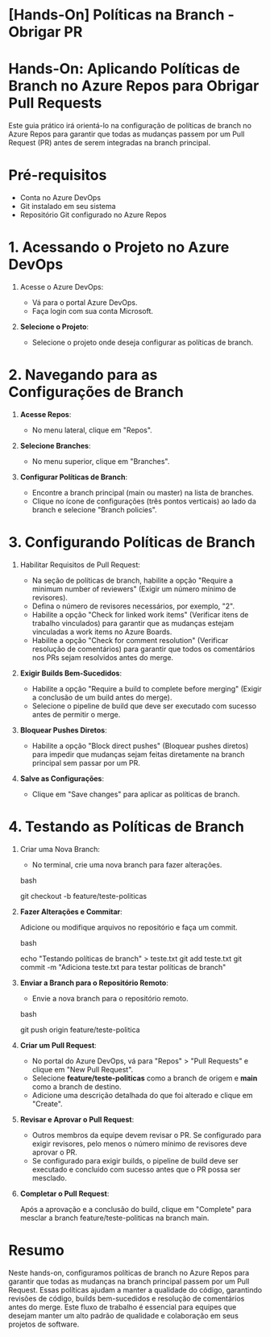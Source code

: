 # [Hands-On] Políticas na Branch - Obrigar PR

# Hands-On: Aplicando Políticas de Branch no Azure Repos para Obrigar Pull Requests

Este guia prático irá orientá-lo na configuração de políticas de branch no Azure Repos para garantir que todas as mudanças passem por um Pull Request (PR) antes de serem integradas na branch principal.

# Pré-requisitos

- Conta no Azure DevOps
- Git instalado em seu sistema
- Repositório Git configurado no Azure Repos

# 1. Acessando o Projeto no Azure DevOps

1. Acesse o Azure DevOps:
    - Vá para o portal Azure DevOps.
    - Faça login com sua conta Microsoft.

2. **Selecione o Projeto**:
    - Selecione o projeto onde deseja configurar as políticas de branch.

# 2. Navegando para as Configurações de Branch

1. **Acesse Repos**:
    - No menu lateral, clique em "Repos".

2. **Selecione Branches**:
    - No menu superior, clique em "Branches".

3. **Configurar Políticas de Branch**:

    - Encontre a branch principal (main ou master) na lista de branches.
    - Clique no ícone de configurações (três pontos verticais) ao lado da branch e selecione "Branch policies".

# 3. Configurando Políticas de Branch

1. Habilitar Requisitos de Pull Request:
    - Na seção de políticas de branch, habilite a opção "Require a minimum number of reviewers" (Exigir um número mínimo de revisores).
    - Defina o número de revisores necessários, por exemplo, "2".
    - Habilite a opção "Check for linked work items" (Verificar itens de trabalho vinculados) para garantir que as mudanças estejam vinculadas a work items no Azure Boards.
    - Habilite a opção "Check for comment resolution" (Verificar resolução de comentários) para garantir que todos os comentários nos PRs sejam resolvidos antes do merge.

2. **Exigir Builds Bem-Sucedidos**:
    - Habilite a opção "Require a build to complete before merging" (Exigir a conclusão de um build antes do merge).
    - Selecione o pipeline de build que deve ser executado com sucesso antes de permitir o merge.

3. **Bloquear Pushes Diretos**:
    - Habilite a opção "Block direct pushes" (Bloquear pushes diretos) para impedir que mudanças sejam feitas diretamente na branch principal sem passar por um PR.

4. **Salve as Configurações**:
    - Clique em "Save changes" para aplicar as políticas de branch.

# 4. Testando as Políticas de Branch

1. Criar uma Nova Branch:
    - No terminal, crie uma nova branch para fazer alterações.

    bash

    git checkout -b feature/teste-politicas

2. **Fazer Alterações e Commitar**:

    Adicione ou modifique arquivos no repositório e faça um commit.

    bash

    echo "Testando políticas de branch" > teste.txt
    git add teste.txt
    git commit -m "Adiciona teste.txt para testar políticas de branch"

3. **Enviar a Branch para o Repositório Remoto**:

    - Envie a nova branch para o repositório remoto.

    bash

    git push origin feature/teste-politica

4. **Criar um Pull Request**:

    - No portal do Azure DevOps, vá para "Repos" > "Pull Requests" e clique em "New Pull Request".
    - Selecione **feature/teste-politicas** como a branch de origem e **main** como a branch de destino.
    - Adicione uma descrição detalhada do que foi alterado e clique em "Create".

5. **Revisar e Aprovar o Pull Request**:

    - Outros membros da equipe devem revisar o PR. Se configurado para exigir revisores, pelo menos o número mínimo de revisores deve aprovar o PR.
    - Se configurado para exigir builds, o pipeline de build deve ser executado e concluído com sucesso antes que o PR possa ser mesclado.

6. **Completar o Pull Request**:

    Após a aprovação e a conclusão do build, clique em "Complete" para mesclar a branch feature/teste-politicas na branch main.

# Resumo

Neste hands-on, configuramos políticas de branch no Azure Repos para garantir que todas as mudanças na branch principal passem por um Pull Request. Essas políticas ajudam a manter a qualidade do código, garantindo revisões de código, builds bem-sucedidos e resolução de comentários antes do merge. Este fluxo de trabalho é essencial para equipes que desejam manter um alto padrão de qualidade e colaboração em seus projetos de software.